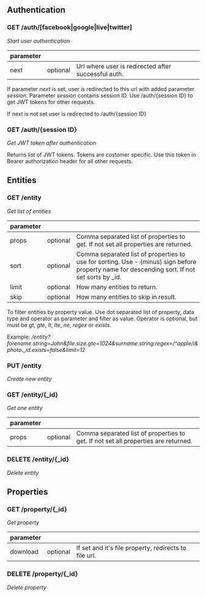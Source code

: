 ## Authentication

### GET /auth/[facebook|google|live|twitter]
*Start user authentication*

| parameter | | |
| -- | -- | -- |
| next | optional | Url where user is redirected after successful auth.

If parameter *next* is set, user is redirected to this url with added parameter *session*. Parameter *session* contains session ID. Use /auth/{session ID} to get JWT tokens for other requests.

If next is not set user is redirected to /auth/{session ID}


### GET /auth/{session ID}
*Get JWT token after authentication*

Returns list of JWT tokens. Tokens are customer specific. Use this token in Bearer authorization header for all other requests.





## Entities

### GET /entity
*Get list of entities*

| parameter | | |
| -- | -- | -- |
| props | optional | Comma separated list of properties to get. If not set all properties are returned. |
| sort | optional | Comma separated list of properties to use for sorting. Use - (minus) sign before property name for descending sort. If not set sorts by _id. |
| limit | optional | How many entities to return. |
| skip | optional | How many entities to skip in result. |

To filter entities by property value. Use dot separated list of property, data type and operator as parameter and filter as value. Operator is optional, but must be *gt*, *gte*, *lt*, *lte*, *ne*, *regex* or *exists*.

Example: */entity?forename.string=John&file.size.gte=1024&surname.string.regex=/^apple/i&photo._id.exists=false&limit=12*

### PUT /entity
*Create new entity*

### GET /entity/{_id}
*Get one entity*

| parameter | | |
| -- | -- | -- |
| props | optional | Comma separated list of properties to get. If not set all properties are returned. |

### DELETE /entity/{_id}
*Delete entity*





## Properties

### GET /property/{_id}
*Get property*

| parameter | | |
| -- | -- | -- |
| download | optional | If set and it's file property, redirects to file url. |

### DELETE /property/{_id}
*Delete property*
